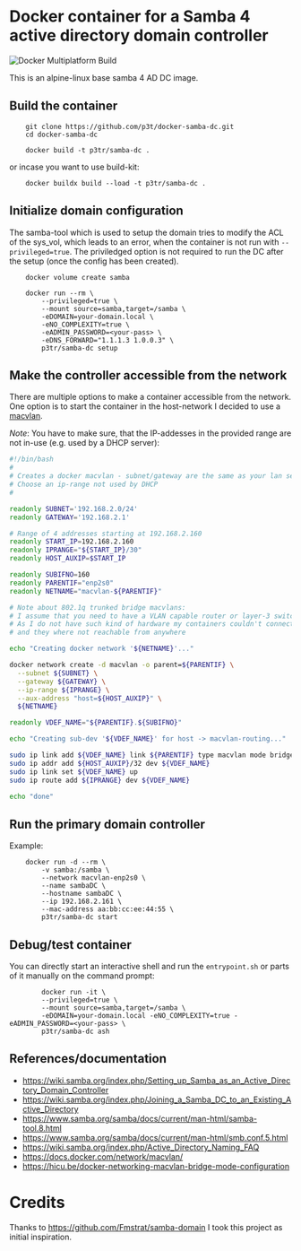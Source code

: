 # Docker container for a Samba 4 active directory domain controller
![Docker Multiplatform Build](https://github.com/p3t/docker-samba-dc/workflows/Docker%20Image%20CI/badge.svg)

This is an alpine-linux base samba 4 AD DC image.

## Build the container

```
    git clone https://github.com/p3t/docker-samba-dc.git
    cd docker-samba-dc

    docker build -t p3tr/samba-dc .
```
or incase you want to use build-kit:
```
    docker buildx build --load -t p3tr/samba-dc .
```

## Initialize domain configuration
The samba-tool which is used to setup the domain tries to modify the ACL of the sys_vol, which leads to an error,
when the container is not run with `--privileged=true`.
The priviledged option is not required to run the DC after the setup (once the config has been created).

```
    docker volume create samba

    docker run --rm \
        --privileged=true \
        --mount source=samba,target=/samba \
        -eDOMAIN=your-domain.local \
        -eNO_COMPLEXITY=true \
        -eADMIN_PASSWORD=<your-pass> \
        -eDNS_FORWARD="1.1.1.3 1.0.0.3" \
        p3tr/samba-dc setup
```


## Make the controller accessible from the network
There are multiple options to make a container accessible from the network.
One option is to start the container in the host-network I decided to use a 
[macvlan](https://docs.docker.com/network/macvlan/). 

*Note*: You have to make sure, that the IP-addesses in the provided range are
not in-use (e.g. used by a DHCP server):

```bash
#!/bin/bash
#
# Creates a docker macvlan - subnet/gateway are the same as your lan settings. 
# Choose an ip-range not used by DHCP
#

readonly SUBNET='192.168.2.0/24'
readonly GATEWAY='192.168.2.1'

# Range of 4 addresses starting at 192.168.2.160
readonly START_IP=192.168.2.160
readonly IPRANGE="${START_IP}/30"
readonly HOST_AUXIP=$START_IP

readonly SUBIFNO=160
readonly PARENTIF="enp2s0"
readonly NETNAME="macvlan-${PARENTIF}"

# Note about 802.1q trunked bridge macvlans: 
# I assume that you need to have a VLAN capable router or layer-3 switch in order to get it working
# As I do not have such kind of hardware my containers couldn't connect to the outside world
# and they where not reachable from anywhere

echo "Creating docker network '${NETNAME}'..."

docker network create -d macvlan -o parent=${PARENTIF} \
  --subnet ${SUBNET} \
  --gateway ${GATEWAY} \
  --ip-range ${IPRANGE} \
  --aux-address "host=${HOST_AUXIP}" \
  ${NETNAME}

readonly VDEF_NAME="${PARENTIF}.${SUBIFNO}"

echo "Creating sub-dev '${VDEF_NAME}' for host -> macvlan-routing..."

sudo ip link add ${VDEF_NAME} link ${PARENTIF} type macvlan mode bridge
sudo ip addr add ${HOST_AUXIP}/32 dev ${VDEF_NAME}
sudo ip link set ${VDEF_NAME} up
sudo ip route add ${IPRANGE} dev ${VDEF_NAME}

echo "done"
```

## Run the primary domain controller

Example:
```
    docker run -d --rm \
        -v samba:/samba \
        --network macvlan-enp2s0 \
        --name sambaDC \
        --hostname sambaDC \
        --ip 192.168.2.161 \
        --mac-address aa:bb:cc:ee:44:55 \
        p3tr/samba-dc start
```

## Debug/test container

You can directly start an interactive shell and run the `entrypoint.sh` or parts of it manually on the command prompt:

```
        docker run -it \
        --privileged=true \
        --mount source=samba,target=/samba \
        -eDOMAIN=your-domain.local -eNO_COMPLEXITY=true -eADMIN_PASSWORD=<your-pass> \
        p3tr/samba-dc ash
```

## References/documentation

- https://wiki.samba.org/index.php/Setting_up_Samba_as_an_Active_Directory_Domain_Controller
- https://wiki.samba.org/index.php/Joining_a_Samba_DC_to_an_Existing_Active_Directory
- https://www.samba.org/samba/docs/current/man-html/samba-tool.8.html
- https://www.samba.org/samba/docs/current/man-html/smb.conf.5.html
- https://wiki.samba.org/index.php/Active_Directory_Naming_FAQ
- https://docs.docker.com/network/macvlan/
- https://hicu.be/docker-networking-macvlan-bridge-mode-configuration

# Credits
Thanks to https://github.com/Fmstrat/samba-domain I took this project as initial inspiration.
